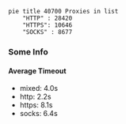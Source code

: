 
```mermaid
pie title 40700 Proxies in list
    "HTTP" : 28420
    "HTTPS": 10646
    "SOCKS" : 8677
```

### Some Info
#### Average Timeout

- mixed: 4.0s
- http: 2.2s
- https: 8.1s
- socks: 6.4s